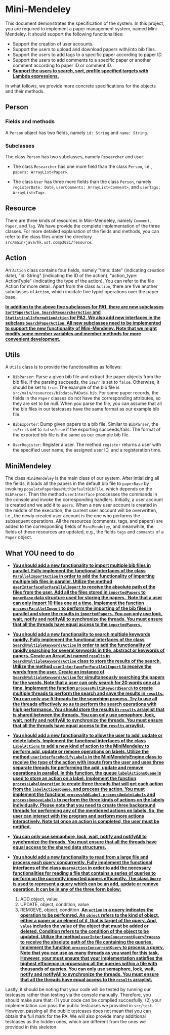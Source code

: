 # Mini-Mendeley

This document demonstrates the specification of the system.
In this project, you are required to implement a paper management system, named Mini-Mendeley.
It should support the following functionalities:

- Support the creation of user accounts.
- Support the users to upload and download papers with/into bib files.
- Support the users to add tags to a specific paper according to paper ID.
- Support the users to add comments to a specific paper or another comment according to paper ID or comment ID.
- <u>**Support the users to search, sort, profile specified targets with Lambda expressions.**</u>

In what follows, we provide more concrete specifications for the objects and their methods.

## Person

### Fields and methods

A `Person` object has two fields, namely `id: String` and `name: String`.

### Subclasses

The class `Person` has two subclasses, namely `Researcher` and `User`.

- The class `Researcher` has one more field than the class `Person`, i.e., `papers: ArrayList<Paper>`.

- The class `User` has three more fields than the class `Person`, namely `registerDate: Date`, `userComments: ArrayList<Comment>`, and `userTags: ArrayList<Tag>`.

## Resource

There are three kinds of resources in Mini-Mendeley, namely `Comment`, `Paper`, and `Tag`.
We have provide the complete implementation of the three classes.
For more detailed explanation of the fields and methods,
you can refer to the class files under the directory `src/main/java/hk.ust.comp3021/resource`.

## Action

An `Action` class contains four fields, namely "time: date" (indicating creation date), "id: String" (indicating the ID of the action), "action_type: ActionTyple" (indicating the type of the action). You can refer to the file Action for more detail. Apart from the class `Action`, there are five another subclasses of `Action`, which incidate five typicl operations over the paper base.

**<u>In addition to the above five subclasses for PA1, there are new subclasses `SortPaperAction`, `SearchResearcherAction` and `StatisticalInformationAction` for PA2. We also add new interfaces in the subclass `SearchPaperAction`. All new subclasses need to be implemented to support the new functionality of Mini-Mendeley. Note that we might modify some member variables and member methods for more convenient development.</u>**

## Utils

A `Utils` class is to provide the functionalities as follows:

- `BibParser`: Parse a given bib file and extract the paper objects from the bib file.
If the parsing succeeds, the `isErr` is set to `false`. Otherwise, it should be set to `true`.
The example of the bib file is `src/main/resources/bibdata/PAData.bib`.
For some paper records, the fields in the `Paper` classes do not have the corresponding attributes, so they are set to be null.
When you parse the file, you can assume that all the bib files in our testcases have the same format as our example bib file.

- `BibExporter`: Dump given papers to a bib file. 
Similar to `BibParser`, the `isErr` is set to `false`/`true` if the exporting succeeds/fails.
The format of the exported bib file is the same as our example bib file.

- `UserRegister`: Register a user. 
The method `register` returns a user with the specified user name, the assigned user ID, and a registeration time.

## MiniMendeley

The class `MiniMendeley` is the main class of our system.
After intializing all the fields, it loads all the papers in the default bib file to `paperBase`
by invoking `populatePaperBaseWithDefaultBibFile`,
which depends on the `BibParser`.
Then the method `userInterface` proccesses the commands in the console and invoke the corresponding handlers.
Initially, a user account is created and we add it to `users`.
When a new user account is created in the middle of the execution,
the current user account will be overwritten, 
i.e., the newly created user account is the one who performs the subsequent operations.
All the resources (comments, tags, and papers) are added to the corresponding fields of `MiniMendeley`,
and meanwhile,
the fields of these resources are updated, e.g., the fields `tags` and `comments` of a `Paper` object.

## What YOU need to do
* <u>**You should add a new functionality to import multiple bib files in parallel. Fully implement the functional interfaces of the class `ParallelImportAction` in order to add the functionality of importing multiple bib files in parallel. Utilize the method `userInterfaceForParallelImport` to receive the absolute path of the files from the user. Add all the files stored in  `importedPapers` to  `paperBase` data structure used for storing the papers. ​ Note that a user can only import 10 files one at a time. Implement the function `processParallelImport` to perform the importing of the bib files in parallel and store the results in `importedPapers`. You can only use lock, wait, notify and notifyAll to synchronize the threads. You must ensure that all the threads have equal access to the `importedPapers`.** </u>

* <u>**You should add a new functionality to search multiple keywords rapidly​. Fully implement the functional interfaces of the class `SearchMultipleKeywordsAction` in order to add the functionality of rapidly searching for several keywords in title, abstract or keywords of papers. Create an ArrayList named `results`  in  `SearchMultipleKeywordsAction` class to store the results of the search. Utilize the method `userInterfaceForParallelImport` to receive the words from the user. Create an instance of `SearchMultipleKeywordsAction` for simultaneously searching the papers for the words. Note that a user can only search for 20 words one at a time. Implement the function `processMultiKeywordSearch` to create multiple threads to perform the search and save the results in `results`. You can only use 5 threads for the searching process. Try to use all the threads effectively so as to perform the search operations with high performance. You should store the results in `results` arraylist that is shared between the threads. You can only use semaphore, lock, wait, notify and notifyAll to synchronize the threads. You must ensure that all the threads have equal access to the `results` arraylist.** </u>

* <u>**You should add a new functionality to allow the user to add, update or delete labels. Implement the functional interfaces of the class `LabelActions` to add a new kind of action to the MiniMendeley to perform add, update or remove operations on labels. Utilize the method `userInterfaceModifyLabels` in the MiniMendelyEngine class to receive the type of the action with inputs from the user and uses three separate threads for performing the add, update and remove operations in parallel. In this function, the queue `labelActionsQueue` is used to store an action on a label. Implement the function `processLabelOperation` to create three threads that will get each action from the `labelActionsQueue`, and process the action. You must implement the functions `processAddLabel`, `processUpdateLabels` and `processRemoveLabels` to perform the three kinds of actions on the labels individually.  Please note that you need to create three background threads for performing any of the mentioned actions on labels. So, the user can interact with the program and perform more actions interactively. Note tat once an action is completed, the user must be notified.**</u> 
* <u>**You can only use semaphore, lock, wait, notify and notifyAll to synchronize the threads. You must ensure that all the threads have equal access to the shared data structures.** </u>

* <u>**You should add a new functionality to read from a large file and process each query concurrently. Fully implement the functional interfaces of the class `QueryAction` in order to add the necessary functionalities for reading a file that contains a series of queries to perform on the currently imported papers efficiently. The class `Query` is used to represent a query which can be an add, update or remove operation. It can be in any of the three form below:**</u>
  1. ADD,object, value
  2. UPDATE, object, condition, value
  3. REMOEVE, object, condition 
 <u>**An `action` in a query indicates the operation to be perfomred. An `object` refers to the kind of object, either a paper or an elment of it, that is target of the query. And, `value` includes the value of the object that must be added or deleted. Condition refers to the condition of the object to be updated. Utilize the method `userInterfaceConcurrentQueryProcess` to receive the absolute path of the file containing the queries. Implement the function `processConcurrentQuery` to process a query. Note that you can use as many threads as you want for this task. However, your must ensure that your implementation satisfies the highest efficiency in processing all the queries within a file with thousands of queries. You can only use semaphore, lock, wait, notify and notifyAll to synchronize the threads. You must ensure that all the threads have equal access to the `results` arraylist.** </u>


Lastly, it should be noting that your code will be tested by running our testcases rather than testing via the console manually.
Therefore, you should make sure that: (1) your code can be complied succesfully;
(2) your implementation can pass the public testcases we provided in `src/test`.
However, passing all the public testcases does not mean that you can obtain the full mark for the PA.
We will also provide many additional testcases as the hidden ones,
which are different from the ones we provided in this skeleton.
